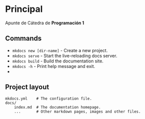 # Principal

Apunte de Cátedra de **Programación 1**

## Commands

* `mkdocs new [dir-name]` - Create a new project.
* `mkdocs serve` - Start the live-reloading docs server.
* `mkdocs build` - Build the documentation site.
* `mkdocs -h` - Print help message and exit.
* 

## Project layout

    mkdocs.yml    # The configuration file.
    docs/
        index.md  # The documentation homepage.
        ...       # Other markdown pages, images and other files.
